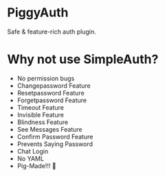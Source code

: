 # PiggyAuth
Safe & feature-rich auth plugin.

# Why not use SimpleAuth?
* No permission bugs
* Changepassword Feature
* Resetpassword Feature
* Forgetpassword Feature
* Timeout Feature
* Invisible Feature
* Blindness Feature
* See Messages Feature
* Confirm Password Feature 
* Prevents Saying Password
* Chat Login
* No YAML
* Pig-Made!!! :pig:
